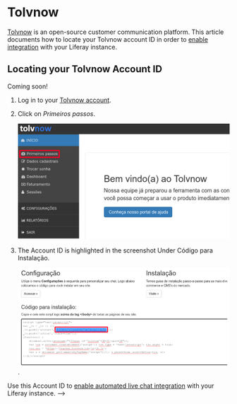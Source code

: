 # Tolvnow

[Tolvnow](https://www.tolvnow.com/) is an open-source customer communication platform. This article documents how to locate your Tolvnow account ID in order to [enable integration](../enabling-automated-live-chat-systems.md) with your Liferay instance.

## Locating your Tolvnow Account ID

Coming soon!



1. Log in to your [Tolvnow account](https://www.tolvnow.com/login/).

1. Click on *Primeiros passos*.

      ![primeiros passos](./tolvnow/images/01.png)

1. The Account ID is highlighted in the screenshot Under Código para Instalação. 

    ![Chat Provider ID](./tolvnow/images/02.png) . 

Use this Account ID to [enable automated live chat integration](../enabling-automated-live-chat-systems.md) with your Liferay instance. -->
